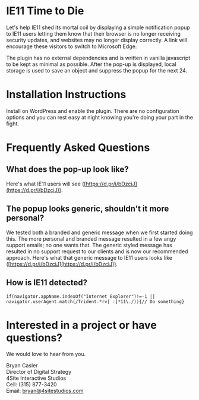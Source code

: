 
# IE11 Time to Die
Let's help IE11 shed its mortal coil by displaying a simple notification popup to IE11 users letting them know that their browser is no longer receiving security updates, and websites may no longer display correctly. A link will encourage these visitors to switch to Microsoft Edge.

The plugin has no external dependencies and is written in vanilla javascript to be kept as minimal as possible. After the pop-up is displayed, local storage is used to save an object and suppress the popup for the next 24.

# Installation Instructions
Install on WordPress and enable the plugin. There are no configuration options and you can rest easy at night knowing you're doing your part in the fight.

# Frequently Asked Questions
## What does the pop-up look like?
Here's what IE11 users will see ([https://d.pr/i/bDzciJ](https://d.pr/i/bDzciJ)).

## The popup looks generic, shouldn't it more personal?
We tested both a branded and generic message when we first started doing this. The more personal and branded message resulted in a few angy support emails; no one wants that. The generic styled message has resulted in no support request to our clients and is now our recommended approach. Here's what that generic message to IE11 users looks like ([https://d.pr/i/bDzciJ](https://d.pr/i/bDzciJ)).

## How is IE11 detected?
    if(navigator.appName.indexOf("Internet Explorer")!=-1 || navigator.userAgent.match(/Trident.*rv[ :]*11\./)){// Do something}

# Interested in a project or have questions?
We would love to hear from you.

Bryan Casler  
Director of Digital Strategy  
4Site Interactive Studios  
Cell: (315) 877-3420  
Email: bryan@4sitestudios.com

